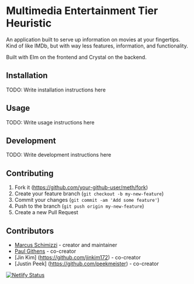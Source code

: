 # Multimedia Entertainment Tier Heuristic

An application built to serve up information on movies at your fingertips. Kind of like IMDb, but with way less features, information, and functionality.

Built with Elm on the frontend and Crystal on the backend.

## Installation

TODO: Write installation instructions here

## Usage

TODO: Write usage instructions here

## Development

TODO: Write development instructions here

## Contributing

1. Fork it (<https://github.com/your-github-user/meth/fork>)
2. Create your feature branch (`git checkout -b my-new-feature`)
3. Commit your changes (`git commit -am 'Add some feature'`)
4. Push to the branch (`git push origin my-new-feature`)
5. Create a new Pull Request

## Contributors

- [Marcus Schimizzi](https://github.com/schimizzimj) - creator and maintainer
- [Paul Githens](https://github.com/pgithens) - co-creator
- [Jin Kim] (https://github.com/jinkim172) - co-creator
- [Justin Peek] (https://github.com/peekmeister) - co-creator

[![Netlify Status](https://api.netlify.com/api/v1/badges/00011869-019c-4220-8453-3851a1a21e4b/deploy-status)](https://app.netlify.com/sites/multimediaentertainmenttierheuristic/deploys)
